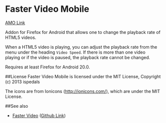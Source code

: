 # Faster Video Mobile

[AMO Link](https://addons.mozilla.org/en-US/android/addon/faster-video-mobile/)

Addon for Firefox for Android that allows one to change the playback rate of HTML5 videos.

When a HTML5 video is playing, you can adjust the playback rate from the menu under the heading `Video Speed`.
If there is more than one video playing or if the video is paused, the playback rate cannot be changed.

Requires at least Firefox for Android 20.0.

##License
Faster Video Mobile is licensed under the MIT License, Copyright (c) 2013 ispedals

The icons are from Ionicons (http://ionicons.com/), which are under the MIT License.

##See also
* [Faster Video](https://addons.mozilla.org/en-US/firefox/addon/faster-video/) ([Github Link](https://github.com/ispedals/Faster-Video))
